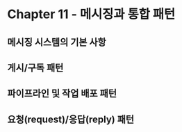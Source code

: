 # Chapter 11 - 메시징과 통합 패턴

## 메시징 시스템의 기본 사항

## 게시/구독 패턴

## 파이프라인 및 작업 배포 패턴

## 요청(request)/응답(reply) 패턴
